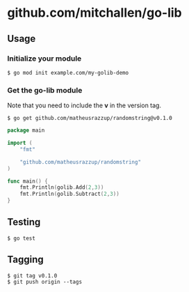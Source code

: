 # github.com/mitchallen/go-lib

## Usage

### Initialize your module

```
$ go mod init example.com/my-golib-demo
```

### Get the go-lib module

Note that you need to include the **v** in the version tag.

```
$ go get github.com/matheusrazzup/randomstring@v0.1.0
```

```go
package main

import (
    "fmt"

    "github.com/matheusrazzup/randomstring"
)

func main() {
    fmt.Println(golib.Add(2,3))
    fmt.Println(golib.Subtract(2,3))
}
```

## Testing

```
$ go test
```

## Tagging

```
$ git tag v0.1.0
$ git push origin --tags
```
